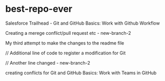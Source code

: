 # best-repo-ever
Salesforce Trailhead - Git and GitHub Basics: Work with Github Workflow

Creating a merege conflict/pull request etc - new-branch-2

My third attempt to make the changes to the readme file

// Additional line of code to register a modification for Git

// Another line changed - new-branch-2

creating conflicts for Git and GitHub Basics: Work with Teams in GitHub